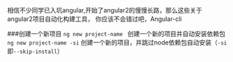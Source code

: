 相信不少同学已入坑angular,开始了angular2的慢慢长路，那么这些关于angular2项目自动化构建工具，
你应该不会错过吧，Angular-cli


###创建一个新项目
`ng new project-name `      创建一个新的项目并自动安装依赖包
`ng new project-name -si`   创建一个新的项目，并跳过node依赖包自动安装（`-si`即`--skip-install`）